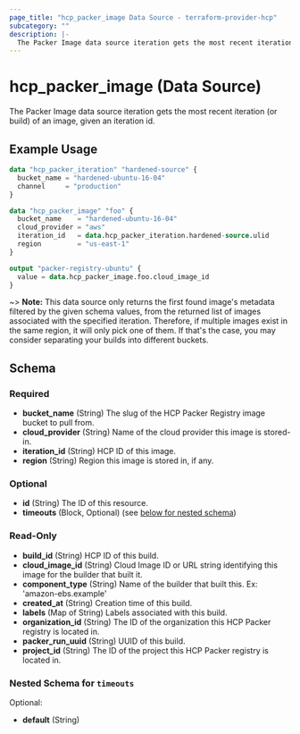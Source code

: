 ```yaml
---
page_title: "hcp_packer_image Data Source - terraform-provider-hcp"
subcategory: ""
description: |-
  The Packer Image data source iteration gets the most recent iteration (or build) of an image, given an iteration id.
---
```


# hcp_packer_image (Data Source)

The Packer Image data source iteration gets the most recent iteration (or build) of an image, given an iteration id.

## Example Usage

```terraform
data "hcp_packer_iteration" "hardened-source" {
  bucket_name = "hardened-ubuntu-16-04"
  channel     = "production"
}

data "hcp_packer_image" "foo" {
  bucket_name    = "hardened-ubuntu-16-04"
  cloud_provider = "aws"
  iteration_id   = data.hcp_packer_iteration.hardened-source.ulid
  region         = "us-east-1"
}

output "packer-registry-ubuntu" {
  value = data.hcp_packer_image.foo.cloud_image_id
}
```

~> **Note:** This data source only returns the first found image's metadata filtered by the given schema values, from the returned list of images associated with the specified iteration. Therefore, if multiple images exist in the same region, it will only pick one of them. If that's the case, you may consider separating your builds into different buckets.

<!-- schema generated by tfplugindocs -->
## Schema

### Required

- **bucket_name** (String) The slug of the HCP Packer Registry image bucket to pull from.
- **cloud_provider** (String) Name of the cloud provider this image is stored-in.
- **iteration_id** (String) HCP ID of this image.
- **region** (String) Region this image is stored in, if any.

### Optional

- **id** (String) The ID of this resource.
- **timeouts** (Block, Optional) (see [below for nested schema](#nestedblock--timeouts))

### Read-Only

- **build_id** (String) HCP ID of this build.
- **cloud_image_id** (String) Cloud Image ID or URL string identifying this image for the builder that built it.
- **component_type** (String) Name of the builder that built this. Ex: 'amazon-ebs.example'
- **created_at** (String) Creation time of this build.
- **labels** (Map of String) Labels associated with this build.
- **organization_id** (String) The ID of the organization this HCP Packer registry is located in.
- **packer_run_uuid** (String) UUID of this build.
- **project_id** (String) The ID of the project this HCP Packer registry is located in.

<a id="nestedblock--timeouts"></a>
### Nested Schema for `timeouts`

Optional:

- **default** (String)

